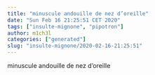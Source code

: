 ```yaml
---
title: "minuscule andouille de nez d’oreille"
date: "Sun Feb 16 21:25:51 CET 2020"
tags: ["insulte-mignone", "pipotron"]
author: m1ch3l
categories: ["generated"]
slug: "insulte-mignone/2020-02-16-21:25:51"
---
```


minuscule andouille de nez d’oreille
